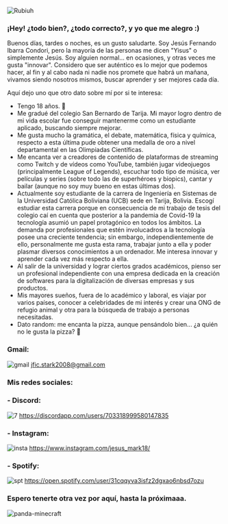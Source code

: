 ![Rubiuh](https://user-images.githubusercontent.com/125235437/218383087-c4f21460-3cef-4750-943a-63d11fd742b6.gif)
### ¡Hey! ¿todo bien?, ¿todo correcto?, y yo que me alegro :)
Buenos días, tardes o noches, es un gusto saludarte. Soy Jesús Fernando Ibarra Condori, pero la mayoría de las personas me dicen "Yisus" o simplemente Jesús. Soy alguien normal... en ocasiones, y otras veces me gusta "innovar". Considero que ser auténtico es lo mejor que podemos hacer, al fin y al cabo nada ni nadie nos promete que habrá un mañana, vivamos siendo nosotros mismos, buscar aprender y ser mejores cada día.

Aquí dejo uno que otro dato sobre mí por si te interesa:
- Tengo 18 años. 👴
- Me gradué del colegio San Bernardo de Tarija. Mi mayor logro dentro de mi vida escolar fue conseguir mantenerme como un estudiante aplicado, buscando siempre mejorar. 
- Me gusta mucho la gramática, el debate, matemática, física y química, respecto a esta última pude obtener una medalla de oro a nivel departamental en las Olimpiadas Científicas.
- Me encanta ver a creadores de contenido de plataformas de streaming como Twitch y de vídeos como YouTube, también jugar videojuegos (principalmente League of Legends), escuchar todo tipo de música, ver películas y series (sobre todo las de superhéroes y biopics), cantar y bailar (aunque no soy muy bueno en estas últimas dos).
- Actualmente soy estudiante de la carrera de Ingeniería en Sistemas de la Universidad Católica Boliviana (UCB) sede en Tarija, Bolivia. Escogí estudiar esta carrera porque en consecuencia de mi trabajo de tesis del colegio caí en cuenta que posterior a la pandemia de Covid-19 la tecnología asumió un papel protagónico en todos los ámbitos. La demanda por profesionales que estén involucadros a la tecnología posee una creciente tendencia; sin embargo, independientemente de ello, personalmente me gusta esta rama, trabajar junto a ella y poder plasmar diversos conocimientos a un ordenador. Me interesa innovar y aprender cada vez más respecto a ella.
- Al salir de la universidad y lograr ciertos grados académicos, pienso ser un profesional independiente con una empresa dedicada en la creación de softwares para la digitalización de diversas empresas y sus productos.
- Mis mayores sueños, fuera de lo académico y laboral, es viajar por varios países, conocer a celebridades de mi interés y crear una ONG de refugio animal y otra para la búsqueda de trabajo a personas necesitadas.
- Dato random: me encanta la pizza, aunque pensándolo bien... ¿a quién no le gusta la pizza? 🍕

### Gmail:
![gmail](https://user-images.githubusercontent.com/125235437/218382685-4862aa2f-b7d1-40eb-baae-26a9296a3a82.png) jfic.stark2008@gmail.com

### Mis redes sociales:

### - Discord: 
![7](https://user-images.githubusercontent.com/125235437/218380581-b4c3c16f-b903-4c5c-a4da-6ff45ede3dbf.png) https://discordapp.com/users/703318999580147835 
  
### - Instagram:
![insta](https://user-images.githubusercontent.com/125235437/218381295-ebe3ec98-79a9-4777-8230-b9a5bf247ceb.png) https://www.instagram.com/jesus_mark18/

### - Spotify:
![spt](https://user-images.githubusercontent.com/125235437/218381738-51a49a40-5d84-4895-8bcc-ab8b48276aef.png) https://open.spotify.com/user/31cqqyva3isfz2dgxao6nbsd7ozu


### Espero tenerte otra vez por aquí, hasta la próximaaa.
![panda-minecraft](https://user-images.githubusercontent.com/125235437/218383264-0487dfac-1f21-44f3-bbf8-c1713551ce1b.gif)
